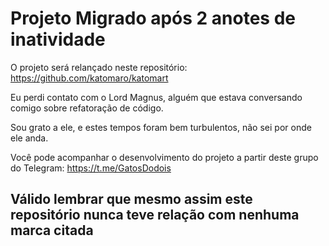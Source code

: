 # Projeto Migrado após 2 anotes de inatividade

O projeto será relançado neste repositório: https://github.com/katomaro/katomart

Eu perdi contato com o Lord Magnus, alguém que estava conversando comigo sobre refatoração de código.

Sou grato a ele, e estes tempos foram bem turbulentos, não sei por onde ele anda.


Você pode acompanhar o desenvolvimento do projeto a partir deste grupo do Telegram: https://t.me/GatosDodois


## Válido lembrar que mesmo assim este repositório nunca teve relação com nenhuma marca citada
